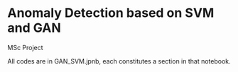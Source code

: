 # Anomaly Detection based on SVM and GAN
MSc Project


All codes are in GAN_SVM.jpnb, each constitutes a section in that notebook.
